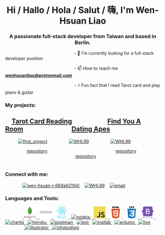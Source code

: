 <h1 align="center">Hi / Hallo / Hola / Salut / 嗨, I'm Wen-Hsuan Liao</h1>
<h3 align="center">A passionate full-stack developer from Taiwan and based in Berlin.</h3>

&emsp;&emsp;&emsp;&emsp;&emsp;&emsp;&emsp;&emsp;&emsp;&emsp;&emsp;&emsp;&emsp;&emsp;&emsp;&emsp;- 🔭 I’m currently looking for a full-stack developer position

&emsp;&emsp;&emsp;&emsp;&emsp;&emsp;&emsp;&emsp;&emsp;&emsp;&emsp;&emsp;&emsp;&emsp;&emsp;&emsp;- 📫 How to reach me **wenhsuanliao@protonmail.com**

&emsp;&emsp;&emsp;&emsp;&emsp;&emsp;&emsp;&emsp;&emsp;&emsp;&emsp;&emsp;&emsp;&emsp;&emsp;&emsp;- ⚡ Fun fact that I read Tarot card and play piano & guitar

<h3 align="left">My projects:</h3><h2>&emsp;<a href="https://whl99.github.io/first-project/">Tarot Card Reading</a> &emsp;&emsp;&emsp;&emsp;&emsp; <a href="https://findyouaroom.herokuapp.com/">Find You A Room</a> &emsp;&emsp;&emsp;&emsp;&emsp;&emsp;&emsp; <a href="https://datingapes.herokuapp.com/">Dating Apes</a></h2>
<p>
&emsp;&emsp;&emsp;<a href="https://whl99.github.io/first-project/" target="blank"><img align="center" src="https://res.cloudinary.com/dsy2gebem/image/upload/v1659911403/others/tarot_otq4sy.png" alt="first_project" height="180"/></a>&emsp;&emsp;&emsp;&emsp;&emsp;<a href="https://findyouaroom.herokuapp.com/" target="blank"><img align="center" src="https://res.cloudinary.com/dsy2gebem/image/upload/v1659911407/others/house_sbb5rd.png" alt="WHL99" height="180" /></a>&emsp;&emsp;&emsp;&emsp;&emsp;<a href="https://datingapes.herokuapp.com/" target="blank"><img align="center" src="https://res.cloudinary.com/dsy2gebem/image/upload/v1659913792/others/dating2_fr0kwo.png" alt="WHL99" height="180" /></a></p>

&emsp;&emsp;&emsp;&emsp;&emsp;<a href="https://github.com/WHL99/first-project">repository</a> &emsp;&emsp;&emsp;&emsp;&emsp;&emsp;&emsp;&emsp;&emsp;&emsp;&emsp;&emsp;&emsp;&emsp;&emsp;&nbsp; <a href="https://github.com/WHL99/second-project">repository</a> &emsp;&emsp;&emsp;&emsp;&emsp;&emsp;&emsp;&emsp;&emsp;&emsp;&emsp;&emsp;&emsp;&emsp;&emsp;&emsp; <a href="https://github.com/WHL99/third-project">repository</a><br><br>




<h3 align="left">Connect with me:</h3>
<p align="left">&emsp;&emsp;&emsp;&emsp;<a href="https://linkedin.com/in/wen-hsuan-l-669a92194/" target="blank"><img align="center" src="https://res.cloudinary.com/dsy2gebem/image/upload/v1659916321/others/174857_lneplv.png" alt="wen-hsuan-l-669a92194/" height="35"  /></a>&nbsp;&nbsp;&nbsp;&nbsp;<a href="https://github.com/WHL99" target="blank"><img align="center" src="https://res.cloudinary.com/dsy2gebem/image/upload/v1659907205/others/Github-595b40b85ba036ed117dc155_ntgoxu.svg" alt="WHL99" height="40"  /></a>&nbsp;&nbsp;&nbsp;&nbsp;<a href="mailto:wenhsuanliao@protonmail.com" target="blank"><img align="center" src="https://res.cloudinary.com/dsy2gebem/image/upload/v1659915735/others/mail2_sxwaj2.png" alt="email" height="29"  /></a></p>

<h3 align="left">Languages and Tools:</h3>
<p align="left">&emsp;&emsp;&emsp;&emsp;<a href="https://www.mongodb.com/" target="_blank" rel="noreferrer"> <img src="https://raw.githubusercontent.com/devicons/devicon/master/icons/mongodb/mongodb-original-wordmark.svg" alt="mongodb" width="40" height="40" /> </a> &nbsp;<a href="https://expressjs.com" target="_blank" rel="noreferrer"> <img src="https://raw.githubusercontent.com/devicons/devicon/master/icons/express/express-original-wordmark.svg" alt="express" width="40" height="40" /> </a>&nbsp; <a href="https://reactjs.org/" target="_blank" rel="noreferrer"> <img src="https://raw.githubusercontent.com/devicons/devicon/master/icons/react/react-original-wordmark.svg" alt="react" width="40" height="40" /> </a> &nbsp;<a href="https://nodejs.org" target="_blank" rel="noreferrer"> <img src="https://res.cloudinary.com/dsy2gebem/image/upload/v1659906987/others/node-js-icon-8_su0n4i.png" alt="nodejs" width="40" height="40" /> </a>&nbsp;<a href="https://developer.mozilla.org/en-US/docs/Web/JavaScript" target="_blank" rel="noreferrer"> <img src="https://raw.githubusercontent.com/devicons/devicon/master/icons/javascript/javascript-original.svg" alt="javascript" width="40" height="40" /> </a>&nbsp;<a href="https://www.w3.org/html/" target="_blank" rel="noreferrer"> <img src="https://raw.githubusercontent.com/devicons/devicon/master/icons/html5/html5-original-wordmark.svg" alt="html5" width="40" height="40" /> </a>&nbsp; <a href="https://www.w3schools.com/css/" target="_blank" rel="noreferrer"> <img src="https://raw.githubusercontent.com/devicons/devicon/master/icons/css3/css3-original-wordmark.svg" alt="css3" width="40" height="40" /> </a>&nbsp;<a href="https://getbootstrap.com" target="_blank" rel="noreferrer"> <img src="https://raw.githubusercontent.com/devicons/devicon/master/icons/bootstrap/bootstrap-plain-wordmark.svg" alt="bootstrap" width="40" height="40" /> </a> &nbsp;<a href="https://www.chartjs.org" target="_blank" rel="noreferrer"> <img src="https://www.chartjs.org/media/logo-title.svg" alt="chartjs" width="40" height="40" /> </a>&nbsp;<a href="https://heroku.com" target="_blank" rel="noreferrer"> <img src="https://www.vectorlogo.zone/logos/heroku/heroku-icon.svg" alt="heroku" width="40" height="40" /> </a>&nbsp;<a href="https://postman.com" target="_blank" rel="noreferrer"> <img src="https://www.vectorlogo.zone/logos/getpostman/getpostman-icon.svg" alt="postman" width="40" height="40" /> </a>&nbsp; <a href="https://jestjs.io" target="_blank" rel="noreferrer"> <img src="https://www.vectorlogo.zone/logos/jestjsio/jestjsio-icon.svg" alt="jest" width="40" height="40" /> </a>&nbsp; <a href="https://www.mathworks.com/" target="_blank" rel="noreferrer"> <img src="https://upload.wikimedia.org/wikipedia/commons/2/21/Matlab_Logo.png" alt="matlab" width="40" height="40" /> </a>&nbsp; <a href="https://www.arduino.cc/" target="_blank" rel="noreferrer"> <img src="https://cdn.worldvectorlogo.com/logos/arduino-1.svg" alt="arduino" width="40" height="40" /> </a> &nbsp;<a href="https://www.ableton.com/" target="_blank" rel="noreferrer"> <img src="https://res.cloudinary.com/dsy2gebem/image/upload/v1659906335/others/ableton-icon-11_gmwszx.ico" alt="live" width="40" height="40" /> </a>&nbsp;&emsp;&emsp;&emsp;&emsp;<a href="https://www.adobe.com/in/products/illustrator.html" target="_blank" rel="noreferrer"> <img src="https://res.cloudinary.com/dsy2gebem/image/upload/v1659906632/others/%E6%88%AA%E5%9C%96_2022-08-07_23.09.53_abyx8u.png" alt="illustrator" width="40" height="40" /> </a> &nbsp;<a href="https://www.photoshop.com/en" target="_blank" rel="noreferrer"> <img src="https://res.cloudinary.com/dsy2gebem/image/upload/v1659906632/others/%E6%88%AA%E5%9C%96_2022-08-07_23.10.07_rxxabb.png" alt="photoshop" width="40" height="40" /> </a> </p>
